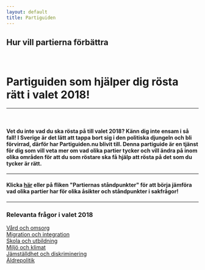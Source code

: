 ```yaml
---
layout: default
title: Partiguiden
---
```

  <div class="text-center" id="hemjumbotron">
    <h2 class="noMargin"> Hur vill partierna förbättra <br>
        <span class="element" id="typeText"></span> 
        <span class="typed-cursor"></span>
      </h2>
  </div>
  <div class="container">
    <div class="row">
      <div class="col-sm-10 col-sm-offset-1">
        <h1 class="boxTitle text-center mgtop-0">Partiguiden som hjälper dig rösta rätt i valet 2018!</h1>
        <hr class="lineLarge w-100">
          <h4 class="contentText">Vet du inte vad du ska rösta på till valet 2018? Känn dig inte ensam i så fall! I Sverige är det lätt att tappa bort sig i den politiska djungeln och bli förvirrad, därför har Partiguiden.nu blivit till. Denna partiguide är en tjänst för dig som vill veta mer om vad olika partier tycker och vill ändra på inom olika områden för att du som röstare ska få hjälp att rösta på det som du tycker är rätt.
          </h4>
        <hr class="lineLarge w-100">          
            <h4 class="contentText">Klicka <a href="/partiernas-standpunkter.html">här</a> eller på fliken "Partiernas ståndpunkter" för att börja jämföra vad olika partier har för olika åsikter och ståndpunkter i sakfrågor!</h4>
        <hr class="lineLarge w-100">
        </div>
        <div class="col-sm-10 col-sm-offset-1">
            <h3 class="relevant_questions mgtop-0">Relevanta frågor i valet 2018</h3>
            <div class="list-group">
                <div class="list-container">
                  <a href="/amnen/vard_och_omsorg" class="listItem">Vård och omsorg</a>
                </div>
                <div class="list-container">
                  <a href="/amnen/migration_och_integration" class="listItem">Migration och integration</a>
                </div>
                <div class="list-container">
                  <a href="/amnen/skola" class="listItem">Skola och utbildning</a>
                </div>
                <div class="list-container">
                  <a href="/amnen/miljo" class="listItem">Miljö och klimat</a>
                </div>
                <div class="list-container">
                  <a href="/amnen/jamstalldhet_och_diskriminering" class="listItem">Jämställdhet och diskriminering</a>
                </div>
                <div class="list-container">
                  <a href="/amnen/aldrepolitik" class="listItem">Äldrepolitik</a>
                </div>
            </div>
        </div>
    </div>
  </div>
